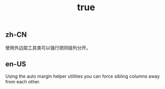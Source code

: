 ﻿---
order: 5
title:
  zh-CN: 外边距辅助
  en-US: Margin helpers
---

## zh-CN

使用外边距工具类可以强行把同级列分开。

## en-US

Using the auto margin helper utilities you can force sibling columns away from each other.
